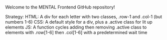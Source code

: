 Welcome to the MENTAL Frontend GitHub repository!

Strategy: 
HTML: A div for each letter with two classes, .row-1 and .col-1 (but numbers 1-6)
CSS: A default style for a div, plus a .active class for lit up elements
JS: A function cycles adding then removing .active class to elements with .row[1-6] then .col[1-6] with a predetermined wait time
